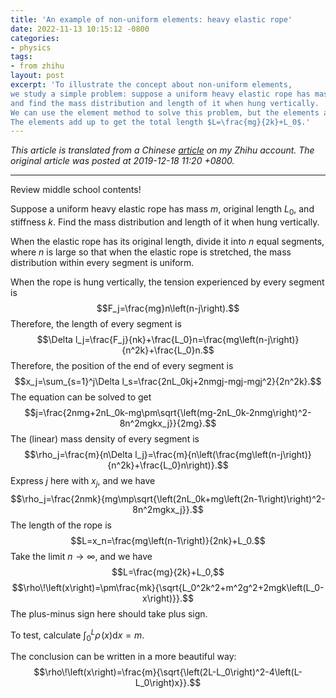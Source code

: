 ```yaml
---
title: 'An example of non-uniform elements: heavy elastic rope'
date: 2022-11-13 10:15:12 -0800
categories:
- physics
tags:
- from zhihu
layout: post
excerpt: 'To illustrate the concept about non-uniform elements,
we study a simple problem: suppose a uniform heavy elastic rope has mass $m$, original length $L_0$, and stiffness $k$,
and find the mass distribution and length of it when hung vertically.
We can use the element method to solve this problem, but the elements are non-uniform in terms of length.
The elements add up to get the total length $L=\frac{mg}{2k}+L_0$.'
---
```


*This article is translated from a
Chinese [article](https://zhuanlan.zhihu.com/p/97803238) on my Zhihu account.
The original article was posted at 2019-12-18 11:20 +0800.*

---

Review middle school contents!

Suppose a uniform heavy elastic rope has mass $m$, original length $L_0$, and stiffness $k$.
Find the mass distribution and length of it when hung vertically.

When the elastic rope has its original length,
divide it into $n$ equal segments, where $n$ is large
so that when the elastic rope is stretched, the mass distribution within every segment is uniform.

When the rope is hung vertically, the tension experienced by every segment is
$$F_j=\frac{mg}n\left(n-j\right).$$
Therefore, the length of every segment is
$$\Delta l_j=\frac{F_j}{nk}+\frac{L_0}n=\frac{mg\left(n-j\right)}{n^2k}+\frac{L_0}n.$$
Therefore, the position of the end of every segment is
$$x_j=\sum_{s=1}^j\Delta l_s=\frac{2nL_0kj+2nmgj-mgj-mgj^2}{2n^2k}.$$
The equation can be solved to get
$$j=\frac{2nmg+2nL_0k-mg\pm\sqrt{\left(mg-2nL_0k-2nmg\right)^2-8n^2mgkx_j}}{2mg}.$$
The (linear) mass density of every segment is
$$\rho_j=\frac{m}{n\Delta l_j}=\frac{m}{n\left(\frac{mg\left(n-j\right)}{n^2k}+\frac{L_0}n\right)}.$$
Express $j$ here with $x_j$, and we have
$$\rho_j=\frac{2nmk}{mg\mp\sqrt{\left(2nL_0k+mg\left(2n-1\right)\right)^2-8n^2mgkx_j}}.$$
The length of the rope is
$$L=x_n=\frac{mg\left(n-1\right)}{2nk}+L_0.$$
Take the limit $n\to\infty$, and we have
$$L=\frac{mg}{2k}+L_0,$$
$$\rho\!\left(x\right)=\pm\frac{mk}{\sqrt{L_0^2k^2+m^2g^2+2mgk\left(L_0-x\right)}}.$$
The plus-minus sign here should take plus sign.

To test, calculate $\int_0^L\rho\!\left(x\right)\mathrm dx=m$.

The conclusion can be written in a more beautiful way:
$$\rho\!\left(x\right)=\frac{m}{\sqrt{\left(2L-L_0\right)^2-4\left(L-L_0\right)x}}.$$
